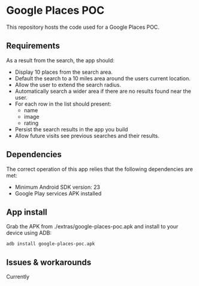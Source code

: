 # Google Places POC

This repository hosts the code used for a Google Places POC.

## Requirements

As a result from the search, the app should:
- Display 10 places from the search area.
- Default the search to a 10 miles area around the users current location.
- Allow the user to extend the search radius.
- Automatically search a wider area if there are no results found near the user.
- For each row in the list should present:
    - name
    - image
    - rating
- Persist the search results in the app you build
- Allow future visits see previous searches and their results.

## Dependencies

The correct operation of this app relies that the following dependencies are met:

- Minimum Android SDK version: 23
- Google Play services APK installed


## App install

Grab the APK from ./extras/google-places-poc.apk and install to your device using ADB:

```
adb install google-places-poc.apk
```

## Issues & workarounds

Currently 